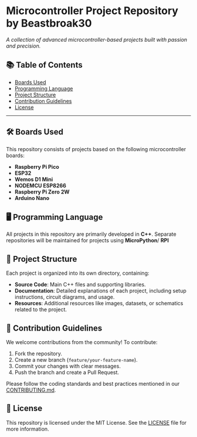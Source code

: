 # Microcontroller Project Repository by Beastbroak30
<!-- Replace with your image link or upload your own banner -->

*A collection of advanced microcontroller-based projects built with passion and precision.*

## 📚 Table of Contents
- [Boards Used](#boards-used)
- [Programming Language](#programming-language)
- [Project Structure](#project-structure)
- [Contribution Guidelines](#contribution-guidelines)
- [License](#license)

---

## 🛠️ Boards Used

This repository consists of projects based on the following microcontroller boards:

- **Raspberry Pi Pico**
- **ESP32**
- **Wemos D1 Mini**
- **NODEMCU ESP8266**
- **Raspberry Pi Zero 2W**
- **Arduino Nano**

## 🖥️ Programming Language

All projects in this repository are primarily developed in **C++**. Separate repositories will be maintained for projects using **MicroPython**/ **RPI**

## 📁 Project Structure

Each project is organized into its own directory, containing:

- **Source Code**: Main C++ files and supporting libraries.
- **Documentation**: Detailed explanations of each project, including setup instructions, circuit diagrams, and usage.
- **Resources**: Additional resources like images, datasets, or schematics related to the project.

## 🤝 Contribution Guidelines

We welcome contributions from the community! To contribute:

1. Fork the repository.
2. Create a new branch (`feature/your-feature-name`).
3. Commit your changes with clear messages.
4. Push the branch and create a Pull Request.

Please follow the coding standards and best practices mentioned in our [CONTRIBUTING.md](CONTRIBUTING.md).

## 📜 License

This repository is licensed under the MIT License. See the [LICENSE](LICENSE) file for more information.
